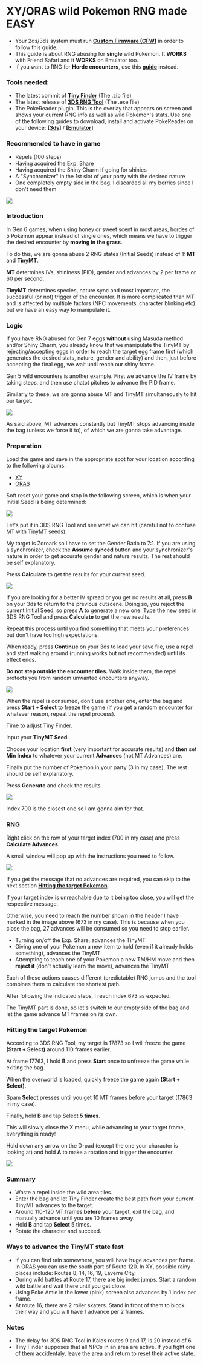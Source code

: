 # XY/ORAS wild Pokemon RNG made EASY

* Your 2ds/3ds system must run **[Custom Firmware (CFW)](https://3ds.hacks.guide/)** in order to follow this guide.
* This guide is about RNG abusing for **single** wild Pokemon. It **WORKS** with Friend Safari and it **WORKS** on Emulator too.
* If you want to RNG for **Horde encounters**, use this **[guide](https://github.com/Bambo-Rambo/RNG-Guides/blob/main/HordeRNG.md)** instead.

### Tools needed:
* The latest commit of **[Tiny Finder](https://ci.appveyor.com/project/Bambo-Rambo/tinyfinder/build/artifacts)** (The .zip file)
* The latest release of **[3DS RNG Tool](https://github.com/wwwwwwzx/3DSRNGTool/releases)** (The .exe file)
* The PokeReader plugin. This is the overlay that appears on screen and shows your current RNG info as well as wild Pokemon's stats.
  Use one of the following guides to download, install and activate PokeReader
   on your device: **[[3ds](https://www.pokemonrng.com/install-pokereader/)]** / **[[Emulator](https://www.pokemonrng.com/install-pokereader-emu/)]**

### Recommended to have in game
* Repels (100 steps)
* Having acquired the Exp. Share
* Having acquired the Shiny Charm if going for shinies
* A "Synchronizer" in the 1st slot of your party with the desired nature
* One completely empty side in the bag. I discarded all my berries since I don't need them

![](https://raw.githubusercontent.com/Bambo-Rambo/RNG-Guides/main/Images/Wild/Wild1.png)

### Introduction

In Gen 6 games, when using honey or sweet scent in most areas, hordes of 5 Pokemon appear instead of single ones,
which means we have to trigger the desired encounter by **moving in the grass**.

To do this, we are gonna abuse 2 RNG states (Initial Seeds) instead of 1: **MT** and **TinyMT**.

**MT** determines IVs, shininess (PID), gender and advances by 2 per frame or 60 per second.

**TinyMT** determines species, nature sync and most important, the successful (or not) trigger of the encounter.
It is more complicated than MT and is affected by multiple factors (NPC movements, character blinking etc) but we have an easy way to manipulate it.

### Logic

If you have RNG abused for Gen 7 eggs **without** using Masuda method and/or Shiny Charm, you already know that we manipulate the TinyMT
by rejecting/accepting eggs in order to reach the target egg frame first (which generates the desired stats, nature, gender and ability) and then, 
just before accepting the final egg, we wait until reach our shiny frame.

Gen 5 wild encounters is another example.
First we advance the IV frame by taking steps, and then use chatot pitches to advance the PID frame.

Similarly to these, we are gonna abuse MT and TinyMT simultaneously to hit our target.

![](https://raw.githubusercontent.com/Bambo-Rambo/RNG-Guides/main/Images/Wild/Wild2.png)

As said above, MT advances constantly but TinyMT stops advancing inside the bag (unless we force it to), of which we are gonna take advantage.

### Preparation

Load the game and save in the appropriate spot for your location according to the following albums:

* [XY](https://imgur.com/a/pGk0bhM)
* [ORAS](https://imgur.com/a/B3URhjo)
  
Soft reset your game and stop in the following screen, which is when your Initial Seed is being determined:

![](https://raw.githubusercontent.com/Bambo-Rambo/RNG-Guides/main/Images/Wild/Wild3.png)

Let's put it in 3DS RNG Tool and see what we can hit
(careful not to confuse MT with TinyMT seeds).

My target is Zoroark so I have to set the Gender Ratio to 7:1.
If you are using a synchronizer, check the **Assume synced** button and your synchronizer's nature in order to get accurate gender and nature results.
The rest should be self explanatory.

Press **Calculate** to get the results for your current seed.

![](https://raw.githubusercontent.com/Bambo-Rambo/RNG-Guides/main/Images/Wild/Wild4.png)

If you are looking for a better IV spread or you get no results at all, 
press **B** on your 3ds to return to the previous cutscene.
Doing so, you reject the current Initial Seed, so press **A** to generate a new one.
Type the new seed in 3DS RNG Tool and press **Calculate** to get the new results.

Repeat this process until you find something that meets your preferences but don't have too high expectations.

When ready, press **Continue** on your 3ds to load your save file, use a repel and start walking around (running works but not recommended) until its effect ends.

**Do not step outside the encounter tiles.** 
Walk inside them, the repel protects you from random unwanted encounters anyway.

![](https://raw.githubusercontent.com/Bambo-Rambo/RNG-Guides/main/Images/Wild/Wild5.png)

When the repel is consumed, don't use another one, enter the bag and press **Start + Select** to freeze the game
(if you get a random encounter for whatever reason, repeat the repel process).

Time to adjust Tiny Finder.

Input your **TinyMT Seed**.

Choose your location **first** (very important for accurate results) and **then** set **Min Index** to whatever your current **Advances** (not MT Advances) are.

Finally put the number of Pokemon in your party (3 in my case).
The rest should be self explanatory.

Press **Generate** and check the results.

![](https://raw.githubusercontent.com/Bambo-Rambo/RNG-Guides/main/Images/Wild/Wild6.png)

Index 700 is the closest one so I am gonna aim for that.

### RNG

Right click on the row of your target index (700 in my case) and press **Calculate Advances**.

A small window will pop up with the instructions you need to follow.

![](https://raw.githubusercontent.com/Bambo-Rambo/RNG-Guides/main/Images/Wild/Wild7.png)

If you get the message that no advances are required, you can skip to the next section **[Hitting the target Pokemon](https://github.com/Bambo-Rambo/RNG-Guides/blob/main/NormalWild-FS-RNG.md#hitting-the-target-pokemon)**.

If your target index is unreachable due to it being too close, you will get the respective message.

Otherwise, you need to reach the number shown in the header I have marked in the image above (673 in my case).
This is because when you close the bag, 27 advances will be consumed so you need to stop earlier.

* Turning on/off the Exp. Share, advances the TinyMT
* Giving one of your Pokemon a new item to hold (even if it already holds something), advances the TinyMT
* Attempting to teach one of your Pokemon a new TM/HM move and then **reject it** (don't actually learn the move), advances the TinyMT

Each of these actions causes different (predictable) RNG jumps and the tool combines them to calculate the shortest path.

After following the indicated steps, I reach index 673 as expected.

The TinyMT part is done, so let's switch to our empty side of the bag and let the game advance MT frames on its own.

### Hitting the target Pokemon

According to 3DS RNG Tool, my target is 17873 so I will freeze the game **(Start + Select)** around 110 frames earlier.

At frame 17763, I hold **B** and press **Start** once to unfreeze the game while exiting the bag.

When the overworld is loaded, quickly freeze the game again **(Start + Select)**.

Spam **Select** presses until you get 10 MT frames before your target (17863 in my case).

Finally, hold **B** and tap Select **5 times**.

This will slowly close the X menu, while advancing to your target frame, everything is ready!

Hold down any arrow on the D-pad (except the one your character is looking at) and hold **A** to make a rotation and trigger the encounter.

![](https://raw.githubusercontent.com/Bambo-Rambo/RNG-Guides/main/Images/Wild/Wild8.gif)

### Summary

* Waste a repel inside the wild area tiles.
* Enter the bag and let Tiny Finder create the best path from your current TinyMT advances to the target.
* Around 110-120 MT frames **before** your target, exit the bag, and manually advance until you are 10 frames away.
* Hold **B** and tap **Select** 5 times.
* Rotate the character and succeed.

### Ways to advance the TinyMT state fast
* If you can find rain somewhere, you will have huge advances per frame. In ORAS you can use the south part of Route 120. In XY, possible rainy places include: Routes 8, 14, 16, 19, Laverre City. 
* During wild battles at Route 17, there are big index jumps. Start a random wild battle and wait there until you get close. 
* Using Poke Amie in the lower (pink) screen also advances by 1 index per frame.
* At route 16, there are 2 roller skaters. Stand in front of them to block their way and you will have 1 advance per 2 frames.

### Notes
* The delay for 3DS RNG Tool in Kalos routes 9 and 17, is 20 instead of 6.
* Tiny Finder supposes that all NPCs in an area are active. 
If you fight one of them accidentaly, leave the area and return to reset their active state.
